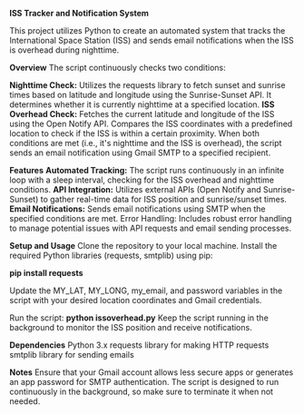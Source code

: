 **ISS Tracker and Notification System**

This project utilizes Python to create an automated system that tracks the International Space Station (ISS) and sends email notifications when the ISS is overhead during nighttime.

**Overview**
The script continuously checks two conditions:

**Nighttime Check:** Utilizes the requests library to fetch sunset and sunrise times based on latitude and longitude using the Sunrise-Sunset API. It determines whether it is currently nighttime at a specified location.
**ISS Overhead Check:** Fetches the current latitude and longitude of the ISS using the Open Notify API. Compares the ISS coordinates with a predefined location to check if the ISS is within a certain proximity.
When both conditions are met (i.e., it's nighttime and the ISS is overhead), the script sends an email notification using Gmail SMTP to a specified recipient.

**Features**
**Automated Tracking:** The script runs continuously in an infinite loop with a sleep interval, checking for the ISS overhead and nighttime conditions.
**API Integration:** Utilizes external APIs (Open Notify and Sunrise-Sunset) to gather real-time data for ISS position and sunrise/sunset times.
**Email Notifications:** Sends email notifications using SMTP when the specified conditions are met.
Error Handling: Includes robust error handling to manage potential issues with API requests and email sending processes.

**Setup and Usage**
Clone the repository to your local machine.
Install the required Python libraries (requests, smtplib) using pip:

**pip install requests**

Update the MY_LAT, MY_LONG, my_email, and password variables in the script with your desired location coordinates and Gmail credentials.

Run the script:
**python issoverhead.py**
Keep the script running in the background to monitor the ISS position and receive notifications.

**Dependencies**
Python 3.x
requests library for making HTTP requests
smtplib library for sending emails

**Notes**
Ensure that your Gmail account allows less secure apps or generates an app password for SMTP authentication.
The script is designed to run continuously in the background, so make sure to terminate it when not needed.
